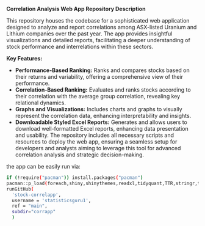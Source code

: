 **Correlation Analysis Web App Repository Description**

This repository houses the codebase for a sophisticated web application designed to analyze and report correlations among ASX-listed Uranium and Lithium companies over the past year. The app provides insightful visualizations and detailed reports, facilitating a deeper understanding of stock performance and interrelations within these sectors.

**Key Features:**
- **Performance-Based Ranking:** Ranks and compares stocks based on their returns and variability, offering a comprehensive view of their performance.
- **Correlation-Based Ranking:** Evaluates and ranks stocks according to their correlation with the average group correlation, revealing key relational dynamics.
- **Graphs and Visualizations:** Includes charts and graphs to visually represent the correlation data, enhancing interpretability and insights.
- **Downloadable Styled Excel Reports:** Generates and allows users to download well-formatted Excel reports, enhancing data presentation and usability.
The repository includes all necessary scripts and resources to deploy the web app, ensuring a seamless setup for developers and analysts aiming to leverage this tool for advanced correlation analysis and strategic decision-making.

the app can be easily run via:
```bash
if (!require("pacman")) install.packages("pacman")
pacman::p_load(foreach,shiny,shinythemes,readxl,tidyquant,TTR,stringr,tidyverse,ggcorrplot,corrr,xlsx,devtools,DT,rsconnect)
runGitHub(
  'stock-correlapp',
  username = 'statisticsguru1',
  ref = "main",
  subdir="corrapp"
  )
```
